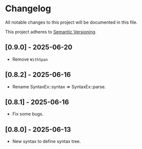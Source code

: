 # Changelog

All notable changes to this project will be documented in this file.

This project adheres to [Semantic Versioning](https://semver.org).

<!--
Note: In this file, do not use the hard wrap in the middle of a sentence for compatibility with GitHub comment style markdown rendering.
-->

## [0.9.0] - 2025-06-20

- Remove `WithSpan`

## [0.8.2] - 2025-06-16

- Rename SyntaxEx::syntax => SyntaxEx::parse.

## [0.8.1] - 2025-06-16

- Fix some bugs.

## [0.8.0] - 2025-06-13

- New syntax to define syntax tree.
